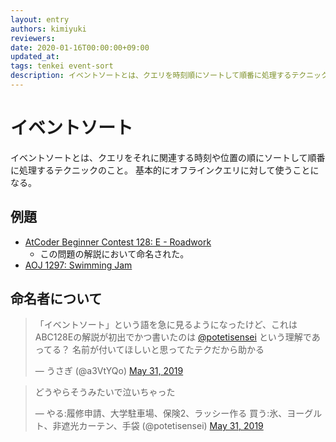```yaml
---
layout: entry
authors: kimiyuki
reviewers:
date: 2020-01-16T00:00:00+09:00
updated_at:
tags: tenkei event-sort
description: イベントソートとは、クエリを時刻順にソートして順番に処理するテクニックのこと。
---
```


# イベントソート

イベントソートとは、クエリをそれに関連する時刻や位置の順にソートして順番に処理するテクニックのこと。
基本的にオフラインクエリに対して使うことになる。

## 例題

-   [AtCoder Beginner Contest 128: E - Roadwork](https://atcoder.jp/contests/abc128/tasks/abc128_e)
    -   この問題の解説において命名された。
-   [AOJ 1297: Swimming Jam](http://judge.u-aizu.ac.jp/onlinejudge/description.jsp?id=1297)

## 命名者について

<blockquote class="twitter-tweet" data-partner="tweetdeck"><p lang="ja" dir="ltr">「イベントソート」という語を急に見るようになったけど、これはABC128Eの解説が初出でかつ書いたのは <a href="https://twitter.com/potetisensei?ref_src=twsrc%5Etfw">@potetisensei</a> という理解であってる？ 名前が付いてほしいと思ってたテクだから助かる</p>&mdash; うさぎ (@a3VtYQo) <a href="https://twitter.com/a3VtYQo/status/1134262394182443013?ref_src=twsrc%5Etfw">May 31, 2019</a></blockquote>
<script async src="https://platform.twitter.com/widgets.js" charset="utf-8"></script>
<blockquote class="twitter-tweet" data-conversation="none" data-cards="hidden" data-partner="tweetdeck"><p lang="ja" dir="ltr">どうやらそうみたいで泣いちゃった</p>&mdash; やる:履修申請、大学駐車場、保険2、ラッシー作る 買う:氷、ヨーグルト、非遮光カーテン、手袋 (@potetisensei) <a href="https://twitter.com/potetisensei/status/1134317268303720450?ref_src=twsrc%5Etfw">May 31, 2019</a></blockquote>
<script async src="https://platform.twitter.com/widgets.js" charset="utf-8"></script>
